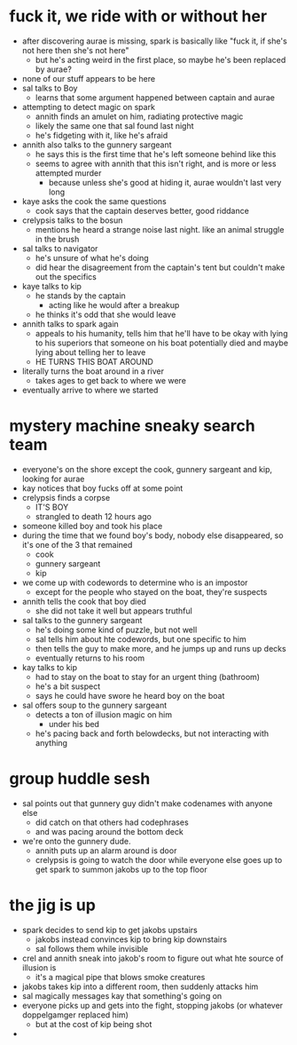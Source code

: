 # fuck it, we ride with or without her
- after discovering aurae is missing, spark is basically like "fuck it, if she's not here then she's not here"
	- but he's acting weird in the first place, so maybe he's been replaced by aurae?
- none of our stuff appears to be here
- sal talks to Boy
	- learns that some argument happened between captain and aurae
- attempting to detect magic on spark
	- annith finds an amulet on him, radiating protective magic
	- likely the same one that sal found last night
	- he's fidgeting with it, like he's afraid
- annith also talks to the gunnery sargeant
	- he says this is the first time that he's left someone behind like this
	- seems to agree with annith that this isn't right, and is more or less attempted murder
		- because unless she's good at hiding it, aurae wouldn't last very long
- kaye asks the cook the same questions
	- cook says that the captain deserves better, good riddance
- crelypsis talks to the bosun
	- mentions he heard a strange noise last night.  like an animal struggle in the brush
- sal talks to navigator
	- he's unsure of what he's doing
	- did hear the disagreement from the captain's tent but couldn't make out the specifics
- kaye talks to kip
	- he stands by the captain
		- acting like he would after a breakup
	- he thinks it's odd that she would leave
- annith talks to spark again
	- appeals to his humanity, tells him that he'll have to be okay with lying to his superiors that someone on his boat potentially died and maybe lying about telling her to leave
	- HE TURNS THIS BOAT AROUND
- literally turns the boat around in a river
	- takes ages to get back to where we were
- eventually arrive to where we started

# mystery machine sneaky search team
- everyone's on the shore except the cook, gunnery sargeant and kip, looking for aurae
- kay notices that boy fucks off at some point
- crelypsis finds a corpse
	- IT'S BOY
	- strangled to death 12 hours ago
- someone killed boy and took his place
- during the time that we found boy's body, nobody else disappeared, so it's one of the 3 that remained
	- cook
	- gunnery sargeant
	- kip
- we come up with codewords to determine who is an impostor
	- except for the people who stayed on the boat, they're suspects
- annith tells the cook that boy died
	- she did not take it well but appears truthful
- sal talks to the gunnery sargeant
	- he's doing some kind of puzzle, but not well
	- sal tells him about hte codewords, but one specific to him
	- then tells the guy to make more, and he jumps up and runs up decks
	- eventually returns to his room
- kay talks to kip
	- had to stay on the boat to stay for an urgent thing (bathroom)
	- he's a bit suspect
	- says he could have swore he heard boy on the boat
- sal offers soup to the gunnery sargeant
	- detects a ton of illusion magic on him
		- under his bed
	- he's pacing back and forth belowdecks, but not interacting with anything

# group huddle sesh
- sal points out that gunnery guy didn't make codenames with anyone else
	- did catch on that others had codephrases
	- and was pacing around the bottom deck
- we're onto the gunnery dude.
	- annith puts up an alarm around is door
	- crelypsis is going to watch the door while everyone else goes up to get spark to summon jakobs up to the top floor

# the jig is up
- spark decides to send kip to get jakobs upstairs
	- jakobs instead convinces kip to bring kip downstairs
	- sal follows them while invisible
- crel and annith sneak into jakob's room to figure out what hte source of illusion is
	- it's a magical pipe that blows smoke creatures
- jakobs takes kip into a different room, then suddenly attacks him
- sal magically messages kay that something's going on
- everyone picks up and gets into the fight, stopping jakobs (or whatever doppelgamger replaced him)
	- but at the cost of kip being shot
- 